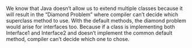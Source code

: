 We know that Java doesn’t allow us to extend multiple classes because 
it will result in the “Diamond Problem” where compiler can’t decide which superclass method to use. 
With the default methods, the diamond problem would arise for interfaces too.
Because if a class is implementing both Interface1 and Interface2 and doesn’t implement the common default method, compiler can’t decide which one to chose.